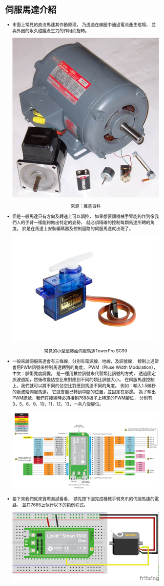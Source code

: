 # 伺服馬達介紹

* 市面上常見的直流馬達其作動原理，
  乃透過在線圈中通過電流產生磁場，
  並與外圈的永久磁鐵產生力的作用而旋轉。

  ![motor](pic/motor.jpg)
  <center>來源：維基百科</center>


* 但是一般馬達只有方向及轉速上可以調控，
  如果想要讓機械手臂能夠作到像我們人的手臂一樣能夠做出特定的姿勢，
  就必須精確的控制每顆馬達所轉的角度。
  於是在馬達上安裝編碼器及控制迴路的伺服馬達就出現了。

  ![sg90](pic/sg90.jpg)
  <center>常見的小型塑膠齒伺服馬達TowerPro SG90</center>


* 一般來說伺服馬達會有三條線，分別有電源線，地線，及訊號線，
  控制上通常會用PWM訊號來控制馬達轉到的角度，
  PWM（Pluse Width Modulation），中文：脈衝寬度調變。
  是一種用數位訊號來代替類比訊號的方式，
  透過固定脈波週期，然後改變佔空比來對應到不同的類比訊號大小。
  在伺服馬達控制上，我們就可以將不同的佔空比對應到馬達不同的角度。
  例如：輸入1.5微秒的脈波給伺服馬達，
  它就會自己轉到中間的位置，並固定在那邊。
  為了輸出PWM訊號，我們在接線時必須接到7688板子上特定的PWM腳位，
  分別有3，5，6，9，10，11，12，13，一共八個腳位。

  ![pinout](pic/7688_duo_pinout.png)

* 接下來我們就來實際測試看看，
  請先按下圖完成機械手臂夾爪的伺服馬達的電路，
  並在7688上執行以下的範例程式。

  ![one_servo](pic/one_servo.png)

